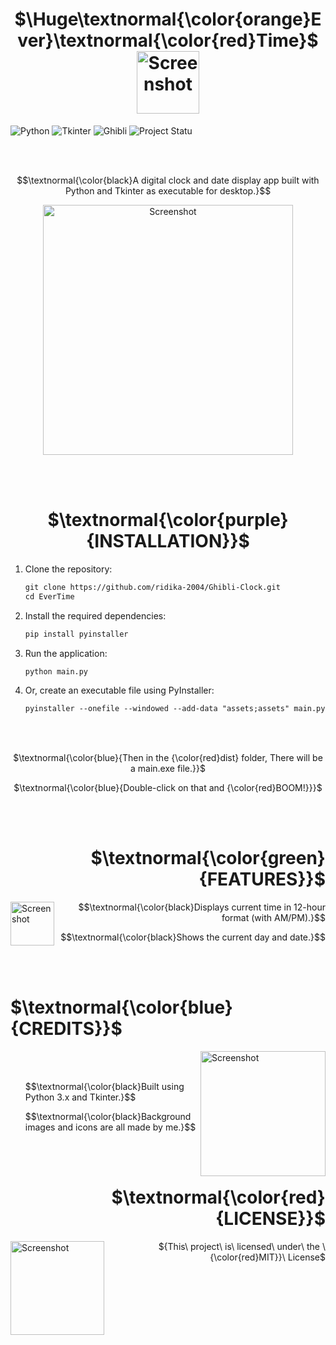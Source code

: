 <h1 align="center" font-style="bold">
  $\Huge\textnormal{\color{orange}Ever}\textnormal{\color{red}Time}$
  <img src="https://github.com/user-attachments/assets/8a9c99d1-40a1-406a-b925-8ebfb28d4111" alt="Screenshot" width="100" style="vertical-align: middle;">
</h1>

![Python](https://img.shields.io/badge/Python-ED8B00?style=for-the-badge&logo=python&logoColor=white)
![Tkinter](https://img.shields.io/badge/Tkinter-%2300A896?style=for-the-badge)
![Ghibli](https://img.shields.io/badge/Theme-Ghibli-orange?style=for-the-badge)
![Project Statu](https://img.shields.io/badge/Project-Active-green?style=for-the-badge)

<br><br>

$$\textnormal{\color{black}A digital clock and date display app built with Python and Tkinter as executable for desktop.}$$



<p align="center">
  <img src="https://github.com/user-attachments/assets/6521037e-5feb-46da-88c7-387e5a40d796" alt="Screenshot" width=400>
</p>


<br><br>

<h1 align="center"> 
  $\textnormal{\color{purple}{INSTALLATION}}$
</h1>


1. Clone the repository:
   
   ```diff
   git clone https://github.com/ridika-2004/Ghibli-Clock.git
   cd EverTime
   ```

2. Install the required dependencies:
   ```diff
   pip install pyinstaller
   ```

3. Run the application:
   ```diff
   python main.py
   ```
   
4. Or, create an executable file using PyInstaller:
   ```diff
   pyinstaller --onefile --windowed --add-data "assets;assets" main.py
   ```

<br><br>

<p align="center"> $\textnormal{\color{blue}{Then in the {\color{red}dist} folder, There will be a main.exe file.}}$ </p>
<p align="center">$\textnormal{\color{blue}{Double-click on that and {\color{red}BOOM!}}}$ </p>


  
<br><br>
<h1 align="right"> 
  $\textnormal{\color{green}{FEATURES}}$ 
</h1>

<img src="https://github.com/user-attachments/assets/18d6e794-e2af-420d-900f-81bae86ff802" alt="Screenshot" width="70" align="left" />  

<ul align="right">
  <p align= "right">$$\textnormal{\color{black}Displays current time in 12-hour format (with AM/PM).}$$</p>
  <p align= "right">$$\textnormal{\color{black}Shows the current day and date.}$$</p>
</ul>

<br><br>

<h1 align="left"> 
  $\textnormal{\color{blue}{CREDITS}}$ 
</h1>

  <img src="https://github.com/user-attachments/assets/15163489-35b0-4f81-aa32-e4a444784c46" alt="Screenshot" width="200" align="right" />
<br><br>
<ul align="left">
<p>$$\textnormal{\color{black}Built using Python 3.x and Tkinter.}$$</p>
<p>$$\textnormal{\color{black}Background images and icons are all made by me.}$$</p>
</ul>

<br><br>

<h1 align="right"> $\textnormal{\color{red}{LICENSE}}$ </h1>
<img src="https://github.com/user-attachments/assets/271ea3eb-346c-4487-9ff8-a93ab30e90eb" alt="Screenshot" width="150" align="left" style="vertical-align: bottom;" />
<p align="right">${This\ project\ is\ licensed\ under\ the \ {\color{red}MIT}}\ License$</p>

